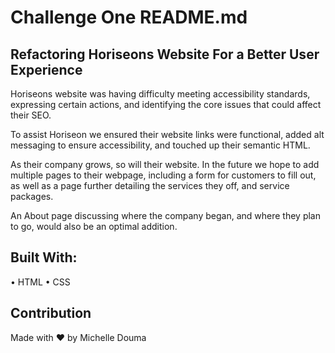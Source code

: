 # Challenge One README.md

## Refactoring Horiseons Website For a Better User Experience

Horiseons website was having difficulty meeting accessibility standards, expressing certain actions, and identifying the core issues that could affect their SEO.

To assist Horiseon we ensured their website links were functional, added alt messaging to ensure accessibility, and touched up their semantic HTML.

As their company grows, so will their website. In the future we hope to add multiple pages to their webpage, including a form for customers to fill out, as well as a page further detailing the services they off, and service packages. 

An About page discussing where the company began, and where they plan to go, would also be an optimal addition. 


## Built With:

• HTML
• CSS


## Contribution
Made with ❤️ by Michelle Douma





